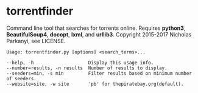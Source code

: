 torrentfinder
=============
Command line tool that searches for torrents online. Requires **python3**, **BeautifulSoup4**, **docopt**,
**lxml**, and **urllib3**. Copyright 2015-2017 Nicholas Parkanyi, see LICENSE.

    Usage: torrentfinder.py [options] <search_terms>...

    --help, -h                    Display this usage info.
    --number=results, -n results  Number of results to display.
    --seeders=min, -s min         Filter results based on minimum number of seeders.
    --website=site, -w site       'pb' for thepiratebay.org(default).
